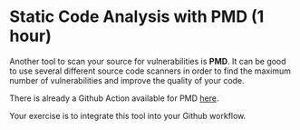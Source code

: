 # Static Code Analysis with PMD (1 hour)

Another tool to scan your source for vulnerabilities is **PMD**. It can be good to use several different source code scanners in order to find the maximum number of vulnerabilities and improve the quality of your code.

There is already a Github Action available for PMD [here](https://github.com/marketplace/actions/pmd-source-code-analyzer-action).

Your exercise is to integrate this tool into your Github workflow.

